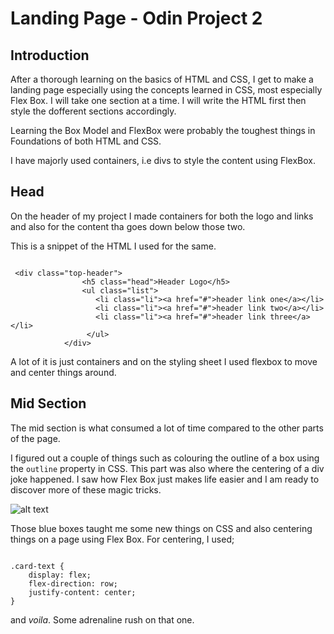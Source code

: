 # Landing Page - Odin Project 2

## Introduction

After a thorough learning on the basics of HTML and CSS, I get to make a landing page especially using the concepts learned in CSS, most especially Flex Box. I will take one section at a time. I will write the HTML first then style the dofferent sections accordingly.

Learning the Box Model and FlexBox were probably the toughest things in Foundations of both HTML and CSS.

I have majorly used containers, i.e divs to style the content using FlexBox.

## Head

On the header of my project I made containers for both the logo and links and also for the content tha goes down below those two.

This is a snippet of the HTML I used for the same.

```

 <div class="top-header">
                <h5 class="head">Header Logo</h5>
                <ul class="list">
                   <li class="li"><a href="#">header link one</a></li>
                   <li class="li"><a href="#">header link two</a></li>
                   <li class="li"><a href="#">header link three</a></li>
                 </ul>
            </div> 
```


A lot of it is just containers and on the styling sheet I used flexbox to move and center things around.

## Mid Section

The mid section is what consumed a lot of time compared to the other parts of the page.

I figured out a couple of things such as colouring the outline of a box using the `outline` property in CSS. This part was also where the centering of a div joke happened. I saw how Flex Box just makes life easier and I am ready to discover more of these magic tricks.

![alt text](image.png)

Those blue boxes taught me some new things on CSS and also centering things on a page using Flex Box. For centering, I used;

```

.card-text {
    display: flex;
    flex-direction: row;
    justify-content: center;
}
``` 
and _voila_. Some adrenaline rush on that one.